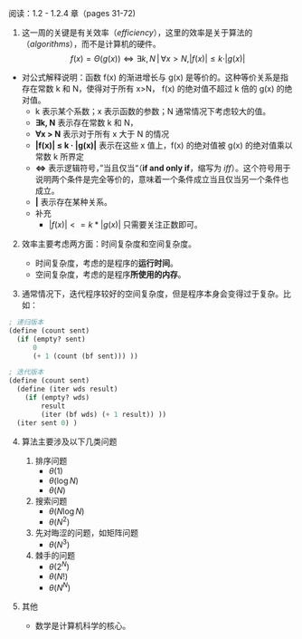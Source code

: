 阅读：1.2 - 1.2.4 章（pages 31-72)

1. 这一周的关键是有关效率（_efficiency_），这里的效率是关于算法的（_algorithms_），而不是计算机的硬件。
$$
f(x) = \Theta(g(x)) \Leftrightarrow \exists k, N \, | \, \forall x > N, |f(x)| \leq k \cdot |g(x)|
$$
- 对公式解释说明：函数 f(x) 的渐进增长与 g(x) 是等价的。这种等价关系是指存在常数 k 和 N，使得对于所有 x>N， f(x) 的绝对值不超过 k 倍的 g(x) 的绝对值。
	- k 表示某个系数；x 表示函数的参数；N 通常情况下考虑较大的值。
	- **∃k, N** 表示存在常数 k 和 N，
	- **∀x > N** 表示对于所有 x 大于 N 的情况
	- **|f(x)| ≤ k · |g(x)|** 表示在这些 x 值上，f(x) 的绝对值被 g(x) 的绝对值乘以常数 k 所界定
	- **⇔** 表示逻辑符号，”当且仅当“（**if and only if**，缩写为 *iff*）。这个符号用于说明两个条件是完全等价的，意味着一个条件成立当且仅当另一个条件也成立。
	- **|** 表示存在某种关系。
	- 补充
		- $|f(x)|<=k*|g(x)|$ 只需要关注正数即可。

2. 效率主要考虑两方面：时间复杂度和空间复杂度。
	- 时间复杂度，考虑的是程序的**运行时间**。
	- 空间复杂度，考虑的是程序**所使用的内存**。

3. 通常情况下，迭代程序较好的空间复杂度，但是程序本身会变得过于复杂。比如：
```scheme
; 递归版本
(define (count sent)
  (if (empty? sent)
      0
      (+ 1 (count (bf sent))) ))
```

```scheme
; 迭代版本
(define (count sent)
  (define (iter wds result)
    (if (empty? wds)
        result
        (iter (bf wds) (+ 1 result)) ))
  (iter sent 0) )
```

4. 算法主要涉及以下几类问题
	1. 排序问题
		- $\theta(1)$
		- $\theta(\log N)$
		- $\theta(N)$
	2. 搜索问题
		- $\theta(N\log N)$
		- $\theta(N^2)$
	3. 先对晦涩的问题，如矩阵问题
		- $\theta(N^3)$
	4. 棘手的问题
		- $\theta(2^N)$
		- $\theta(N!)$
		- $\theta(N^N)$

5. 其他
	- 数学是计算机科学的核心。
